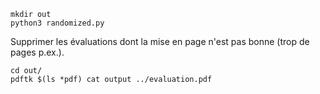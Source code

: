 ```
mkdir out
python3 randomized.py
```

Supprimer les évaluations dont la mise en page n'est pas bonne (trop de pages p.ex.).

```
cd out/
pdftk $(ls *pdf) cat output ../evaluation.pdf
```
